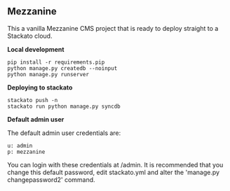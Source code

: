 Mezzanine
---------

This a vanilla Mezzanine CMS project that is ready to deploy straight 
to a Stackato cloud.


**Local development**

    pip install -r requirements.pip
    python manage.py createdb --noinput
    python manage.py runserver

**Deploying to stackato**

    stackato push -n
    stackato run python manage.py syncdb

**Default admin user**

The default admin user credentials are:

    u: admin
    p: mezzanine

You can login with these credentials at /admin. It is recommended that you 
change this default password, edit stackato.yml and alter the 
'manage.py changepassword2' command.

